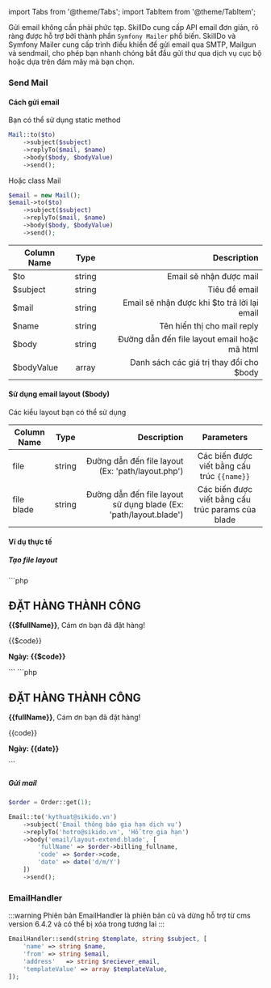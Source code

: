 import Tabs from '@theme/Tabs';
import TabItem from '@theme/TabItem';

Gửi email không cần phải phức tạp. 
SkillDo cung cấp API email đơn giản, rõ ràng được hỗ trợ bởi thành phần `Symfony Mailer` phổ biến.
SkillDo và Symfony Mailer cung cấp trình điều khiển để gửi email qua SMTP, Mailgun và sendmail, 
cho phép bạn nhanh chóng bắt đầu gửi thư qua dịch vụ cục bộ hoặc dựa trên đám mây mà bạn chọn.

### Send Mail
#### Cách gửi email
Bạn có thể sử dụng static method
```php
Mail::to($to)
    ->subject($subject)
    ->replyTo($mail, $name)
    ->body($body, $bodyValue)
    ->send();
```
Hoặc class Mail
```php
$email = new Mail();
$email->to($to)
    ->subject($subject)
    ->replyTo($mail, $name)
    ->body($body, $bodyValue)
    ->send();
```

| Column Name |  Type  |                                  Description |
|-------------|:------:|---------------------------------------------:|
| $to         | string |                      Email sẽ nhận được mail |
| $subject    | string |                                Tiêu đề email |
| $mail       | string | Email sẽ nhận được khi $to trả lời lại email |
| $name       | string |                  Tên hiển thị cho mail reply |
| $body       | string | Đường dẫn đến file layout email hoặc mã html |
| $bodyValue  | array  |     Danh sách các giá trị thay đổi cho $body |

#### Sử dụng email layout ($body)
Các kiểu layout bạn có thể sử dụng

| Column Name |  Type  |                                                       Description |                    Parameters                     |
|-------------|:------:|------------------------------------------------------------------:|:-------------------------------------------------:|
| file        | string |                 Đường dẫn đến file layout (Ex: 'path/layout.php') |    Các biến được viết bằng cấu trúc `{{name}}`    |
| file blade  | string | Đường dẫn đến file layout sử dụng blade (Ex: 'path/layout.blade') | Các biến được viết bằng cấu trúc params của blade | 

#### Ví dụ thực tế
##### Tạo file layout

<Tabs groupId="mail-layout" queryString>
    <TabItem value="blade" label="Blade">
        ```php
        <div>
            <h2>ĐẶT HÀNG THÀNH CÔNG</h2>
            <p><b>{{$fullName}}</b>, Cám ơn bạn đã đặt hàng!</p>
            <p>{{$code}}</p>
            <p><strong>Ngày: {{$code}}</strong></p>
        </div>
        ```
    </TabItem>
    <TabItem value="file" label="File">
        ```php
        <div>
            <h2>ĐẶT HÀNG THÀNH CÔNG</h2>
            <p><b>{{fullName}}</b>, Cám ơn bạn đã đặt hàng!</p>
            <p>{{code}}</p>
            <p><strong>Ngày: {{date}}</strong></p>
        </div>
        ```
    </TabItem>
</Tabs>

##### Gửi mail
```php
$order = Order::get(1);

Email::to('kythuat@sikido.vn')
    ->subject('Email thông báo gia hạn dịch vụ')
    ->replyTo('hotro@sikido.vn', 'Hỗ trợ gia hạn')
    ->body('email/layout-extend.blade', [
        'fullName' => $order->billing_fullname,
        'code' => $order->code,
        'date' => date('d/m/Y')
    ])
    ->send();
```

### EmailHandler
:::warning
Phiên bản EmailHandler là phiên bản củ và dừng hỗ trợ từ cms version 6.4.2 và có thể bị xóa trong tương lai
:::
```php
EmailHandler::send(string $template, string $subject, [
    'name' => string $name,
    'from' => string $email,
    'address'   => string $reciever_email,
    'templateValue' => array $templateValue,
]);
```
